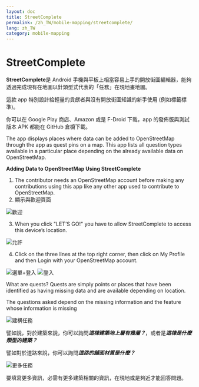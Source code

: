 ```yaml
---
layout: doc
title: StreetComplete
permalink: /zh_TW/mobile-mapping/streetcomplete/
lang: zh_TW
category: mobile-mapping
---
```


StreetComplete
==============


**StreetComplete**是 Android 手機與平板上相當容易上手的開放街圖編輯器，能夠透過完成現有在地圖以針頭型式代表的「任務」在現地畫地圖。

這款 app 特別設計給輕量的貢獻者與沒有開放街圖知識的新手使用 (例如標籤標準)。  

你可以在 Google Play 商店、Amazon 或是 F-Droid 下載，app 的發佈版與測試版本 APK 都能在 GitHub 倉櫥下載。

The app displays places where data can be added to OpenStreetMap through the app as quest pins on a map. This app lists all question types available in a particular place depending on the already available data on OpenStreetMap.

**Adding Data to OpenStreetMap Using StreetComplete**

1.  The contributor needs an OpenStreetMap account before making any contributions using this app like any other app used to contribute to OpenStreetMap.
2. 顯示與歡迎頁面

![歡迎][]

3.  When you click "LET’S GO!" you have to allow StreetComplete to access this device’s location.

![允許][]

4.  Click on the three lines at the top right corner, then click on My Profile and then Login with your OpenStreetMap account.

![選單+登入][]
![登入][]

What are quests? Quests are simply points or places that have been identified as having missing data and are available depending on location.

The questions asked depend on the missing information and the feature whose information is missing 

![建構任務][]

譬如說，對於建築來說，你可以詢問***這棟建築地上層有幾層？***，或者是***這棟是什麼類型的建築？***

譬如對於道路來說，你可以詢問***這路的舖面材質是什麼？***

![更多任務][]

要填寫更多資訊，必需有更多建築相關的資訊，在現地或是夠近才能回答問題。



[歡迎]:          /images/mobile-mapping/streetcomplete-welcome.png
[允許]:            /images/mobile-mapping/streetcomplete-allow.png
[選單+登入]:       /images/mobile-mapping/streetcomplete-menu_login.png
[登入]:            /images/mobile-mapping/streetcomplete-login.png
[建構任務]:   /images/mobile-mapping/streetcomplete-building-quest.png
[更多任務]:      /images/mobile-mapping/streetcomplete-more-quests.png
